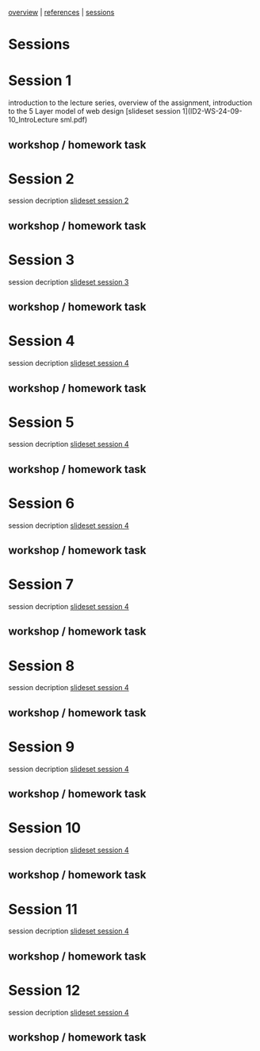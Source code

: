 [overview](README.md) | [references](references.md) | [sessions](sessions.md)

# Sessions

# Session 1
introduction to the lecture series, overview of the assignment, introduction to the 5 Layer model of web design 
[slideset session 1](ID2-WS-24-09-10_IntroLecture sml.pdf) 

## workshop / homework task

# Session 2
session decription
[slideset session 2]( ) 

## workshop / homework task

# Session 3
session decription
[slideset session 3]() 

## workshop / homework task

# Session 4
session decription
[slideset session 4]() 

## workshop / homework task

# Session 5
session decription
[slideset session 4]() 

## workshop / homework task

# Session 6
session decription
[slideset session 4]() 

## workshop / homework task

# Session 7
session decription
[slideset session 4]() 

## workshop / homework task

# Session 8
session decription
[slideset session 4]() 

## workshop / homework task

# Session 9
session decription
[slideset session 4]() 

## workshop / homework task

# Session 10
session decription
[slideset session 4]() 

## workshop / homework task

# Session 11
session decription
[slideset session 4]() 

## workshop / homework task

# Session 12
session decription
[slideset session 4]() 

## workshop / homework task
